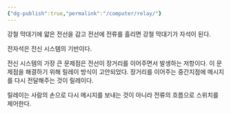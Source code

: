 ```yaml
---
{"dg-publish":true,"permalink":"/computer/relay/"}
---
```



강철 막대기에 얇은 전선을 감고 전선에 전류를 흘리면 강철 막대기가 자석이 된다.

전자석은 전신 시스템의 기반이다.

전신 시스템의 가장 큰 문제점은 전선이 장거리를 이어주면서 발생하는 저항이다.
이 문제점을 해결하기 위해 릴레이 방식이 고안되었다.
장거리를 이어주는 중간지점에 메시지를 다시 전달해주는 것이 릴레이다.

릴레이는 사람의 손으로 다시 메시지를 보내는 것이 아니라 전류의 흐름으로 스위치를 제어한다.

